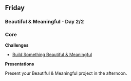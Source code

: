 ## Friday

### Beautiful & Meaningful - Day 2/2

### Core

**Challenges**

- [Build Something Beautiful & Meaningful](../../../../tree/master/build-beautiful-meaningful-things-challenge)

**Presentations**

Present your Beautiful & Meaningful project in the afternoon.
